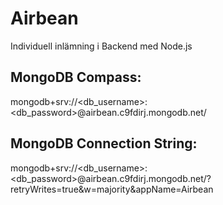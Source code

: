 # Airbean
Individuell inlämning i Backend med Node.js

## MongoDB Compass:
mongodb+srv://<db_username>:<db_password>@airbean.c9fdirj.mongodb.net/

## MongoDB Connection String:
mongodb+srv://<db_username>:<db_password>@airbean.c9fdirj.mongodb.net/?retryWrites=true&w=majority&appName=Airbean
